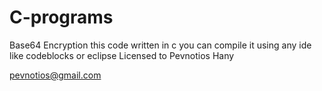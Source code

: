 # C-programs
Base64 Encryption
this code written in c 
you can compile it using any ide like codeblocks or eclipse
Licensed to Pevnotios Hany


pevnotios@gmail.com
